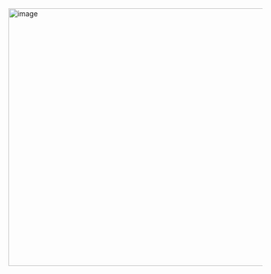 <img width="987" height="510" alt="image" src="https://github.com/user-attachments/assets/6535cd8d-7f8e-4e1f-a437-19321eb4b1cc" />
